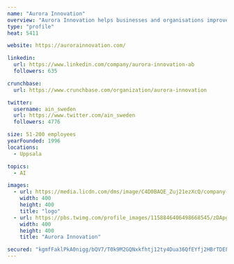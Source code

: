```yaml
---
name: "Aurora Innovation"
overview: "Aurora Innovation helps businesses and organisations improve their availability and make it easier for people to get in touch. We offer flexible communication solutions that contribute to better customer service and a positive work environment. Read more about our products on our website www.aurorainnovation.com"
type: "profile"
heat: 5411

website: https://aurorainnovation.com/

linkedin:
  url: https://www.linkedin.com/company/aurora-innovation-ab
  followers: 635

crunchbase:
  url: https://www.crunchbase.com/organization/aurora-innovation

twitter:
  username: ain_sweden
  url: https://www.twitter.com/ain_sweden
  followers: 4776

size: 51-200 employees
yearFounded: 1996
locations:
  - Uppsala

topics:
  - AI

images:
  - url: https://media.licdn.com/dms/image/C4D0BAQE_Zuj21ezXcQ/company-logo_400_400/0?e=1582761600&v=beta&t=bQ-Z6zW_V-4Y9bPYH3tE6LXt9TDRBTYFOZPeJva937o
    width: 400
    height: 400
    title: "logo"
  - url: https://pbs.twimg.com/profile_images/1158846406498668545/zDApgLbP_400x400.jpg
    width: 400
    height: 400
    title: "Aurora Innovation"

secured: "kgmfFaklPkA0nigg/bQV7/T0k9M2GQNxkfhtj12ty4Dua36QfEYfj2HBrTDEFGPgLHYDnDEil9jBdwwwkCkoELDPp/3FMKqrAJQgtP/vrEUur86AkQXZAn0X2por0qYyKi+wnim9Al/QwCvKWP3T7GGGXIAxJMSdiS+9Fk+tCs1mWQme71FG2rIsWzrgrFv1kflM43i70LUhu0CIcUzHBKNja0H1BWXDV/wnT1DlRrCGqGUsW4yPX6M3vOx9o6M0aBZAn/tpvLHju5PAwShtWg==;GX5gPgIryhsGLUXRoGeohQ=="
---
```


